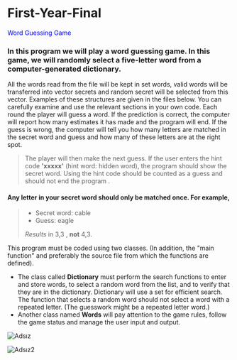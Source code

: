 # First-Year-Final
<span style="color: blue;">Word Guessing Game</span>
### In this program we will play a word guessing game. In this game, we will randomly select a five-letter word from a computer-generated dictionary.

All the words read from the file will be kept in set <string> words, valid words will be transferred into vector <string> secrets and random secret will be selected from this vector. Examples of these structures are given in the files below. You can carefully examine and use the relevant sections in your own code.
Each round the player will guess a word. If the prediction is correct, the computer will report how many estimates it has made and the program will end. If the guess is wrong, the computer will tell you how many letters are matched in the secret word and guess and how many of these letters are at the right spot.
> The player will then make the next guess. If the user enters the hint code **'xxxxx'** (hint word: hidden word), the program should show the secret word. Using the hint code should be counted as a guess and should not end the program
.
>
>> 
#### Any letter in your secret word should only be matched once. For example,
>
> - Secret word: cable
> - Guess: eagle
>
> *Results* in 3,3 , **not** 4,3.

This program must be coded using two classes. (In addition, the "main function" and preferably the source file from which the functions are defined).
*  The class called **Dictionary** must perform the search functions to enter and store words, to select a random word from the list, and to verify that they are in the dictionary. Dictionary will use a set <string> for efficient search. The function that selects a random word should not select a word with a repeated letter. (The guesswork might be a repeated letter word.)
*  Another class named **Words** will pay attention to the game rules, follow the game status and manage the user input and output.

![Adsız](https://user-images.githubusercontent.com/67970973/88230862-d54f2900-cc7b-11ea-8fe9-9b52ce89020c.png)


![Adsız2](https://user-images.githubusercontent.com/67970973/88231360-c61cab00-cc7c-11ea-8a8a-49e5d1f49be3.png)
